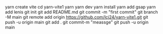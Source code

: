 yarn create vite
cd yarn-vite1
   yarn
   yarn dev 
 yarn install
 yarn add gsap
 yarn add lenis
 git init
 git add README.md
 git commit -m "first commit"
 git branch -M main
 git remote add origin https://github.com/lcj24/yarn-vite1.git
 git push -u origin main
 git add .
 git commit-m "meassge"
 git push -u origin main
